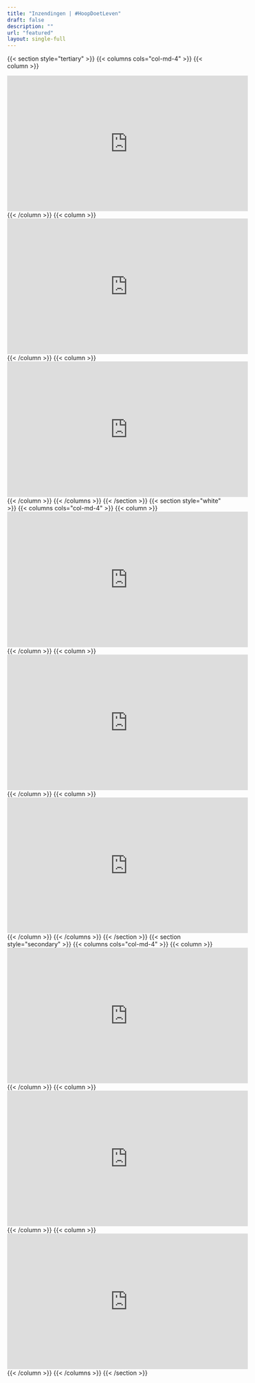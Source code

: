 ```yaml
---
title: "Inzendingen | #HoopDoetLeven"
draft: false
description: ""
url: "featured"
layout: single-full
---
```

{{< section style="tertiary" >}}
{{< columns cols="col-md-4" >}}
{{< column >}}
<div class="mb-5 embed-responsive embed-responsive-16by9" style="max-width: 800px">
<iframe class="embed-responsive-item" width="560" height="315" src="https://www.youtube-nocookie.com/embed/lKmyjajxA68" frameborder="0" allow="accelerometer; autoplay; encrypted-media; gyroscope; picture-in-picture" allowfullscreen></iframe>
</div>
{{< /column >}}
{{< column >}}
<div class="mb-5 embed-responsive embed-responsive-16by9" style="max-width: 800px">
<iframe class="embed-responsive-item" width="560" height="315" src="https://www.youtube-nocookie.com/embed/lKmyjajxA68" frameborder="0" allow="accelerometer; autoplay; encrypted-media; gyroscope; picture-in-picture" allowfullscreen></iframe>
</div>
{{< /column >}}
{{< column >}}
<div class="mb-5 embed-responsive embed-responsive-16by9" style="max-width: 800px">
<iframe class="embed-responsive-item" width="560" height="315" src="https://www.youtube-nocookie.com/embed/lKmyjajxA68" frameborder="0" allow="accelerometer; autoplay; encrypted-media; gyroscope; picture-in-picture" allowfullscreen></iframe>
</div>
{{< /column >}}
{{< /columns >}}
{{< /section >}}
{{< section style="white" >}}
{{< columns cols="col-md-4" >}}
{{< column >}}
<div class="mb-5 embed-responsive embed-responsive-16by9" style="max-width: 800px">
<iframe class="embed-responsive-item" width="560" height="315" src="https://www.youtube-nocookie.com/embed/lKmyjajxA68" frameborder="0" allow="accelerometer; autoplay; encrypted-media; gyroscope; picture-in-picture" allowfullscreen></iframe>
</div>
{{< /column >}}
{{< column >}}
<div class="mb-5 embed-responsive embed-responsive-16by9" style="max-width: 800px">
<iframe class="embed-responsive-item" width="560" height="315" src="https://www.youtube-nocookie.com/embed/lKmyjajxA68" frameborder="0" allow="accelerometer; autoplay; encrypted-media; gyroscope; picture-in-picture" allowfullscreen></iframe>
</div>
{{< /column >}}
{{< column >}}
<div class="mb-5 embed-responsive embed-responsive-16by9" style="max-width: 800px">
<iframe class="embed-responsive-item" width="560" height="315" src="https://www.youtube-nocookie.com/embed/lKmyjajxA68" frameborder="0" allow="accelerometer; autoplay; encrypted-media; gyroscope; picture-in-picture" allowfullscreen></iframe>
</div>
{{< /column >}}
{{< /columns >}}
{{< /section >}}
{{< section style="secondary" >}}
{{< columns cols="col-md-4" >}}
{{< column >}}
<div class="mb-5 embed-responsive embed-responsive-16by9" style="max-width: 800px">
<iframe class="embed-responsive-item" width="560" height="315" src="https://www.youtube-nocookie.com/embed/lKmyjajxA68" frameborder="0" allow="accelerometer; autoplay; encrypted-media; gyroscope; picture-in-picture" allowfullscreen></iframe>
</div>
{{< /column >}}
{{< column >}}
<div class="mb-5 embed-responsive embed-responsive-16by9" style="max-width: 800px">
<iframe class="embed-responsive-item" width="560" height="315" src="https://www.youtube-nocookie.com/embed/lKmyjajxA68" frameborder="0" allow="accelerometer; autoplay; encrypted-media; gyroscope; picture-in-picture" allowfullscreen></iframe>
</div>
{{< /column >}}
{{< column >}}
<div class="mb-5 embed-responsive embed-responsive-16by9" style="max-width: 800px">
<iframe class="embed-responsive-item" width="560" height="315" src="https://www.youtube-nocookie.com/embed/lKmyjajxA68" frameborder="0" allow="accelerometer; autoplay; encrypted-media; gyroscope; picture-in-picture" allowfullscreen></iframe>
</div>
{{< /column >}}
{{< /columns >}}
{{< /section >}}
